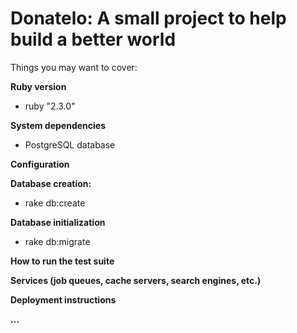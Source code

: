 # Donatelo: A small project to help build a better world


Things you may want to cover:

**Ruby version** 
* ruby "2.3.0"

**System dependencies**
- PostgreSQL database

**Configuration**

**Database creation:**
- rake db:create 

**Database initialization**
- rake db:migrate

**How to run the test suite**

**Services (job queues, cache servers, search engines, etc.)**

**Deployment instructions**

**...**
